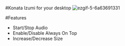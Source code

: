 #Konata Izumi for your desktop
![ezgif-5-6a63691331](https://github.com/user-attachments/assets/a640fd06-ac6a-4a17-be0a-c01d8ce5708d)

#Features
* Start/Stop Audio
* Enable/Disable Always On Top
* Increase/Decrease Size
